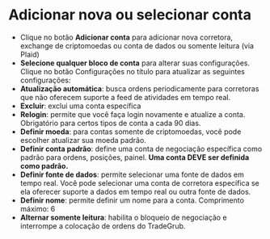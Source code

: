 # **Adicionar nova ou selecionar conta**

- Clique no botão **Adicionar conta** para adicionar nova corretora, exchange de criptomoedas ou conta de dados ou somente leitura (via Plaid)
- **Selecione qualquer bloco de conta** para alterar suas configurações. Clique no botão Configurações no título para atualizar as seguintes configurações:
- **Atualização automática**: busca ordens periodicamente para corretoras que não oferecem suporte a feed de atividades em tempo real.
- **Excluir**: exclui uma conta específica
- **Relogin**: permite que você faça login novamente e atualize a conta. Obrigatório para certos tipos de conta a cada 90 dias.
- **Definir moeda**: para contas somente de criptomoedas, você pode escolher atualizar sua moeda padrão.
- **Definir conta padrão**: define uma conta de negociação específica como padrão para ordens, posições, painel. **Uma conta DEVE ser definida como padrão.**
- **Definir fonte de dados**: permite selecionar uma fonte de dados em tempo real. Você pode selecionar uma conta de corretora específica se ela oferecer suporte a dados em tempo real ou outra fonte de dados.
- **Definir nome**: permite definir um nome para a conta. Comprimento máximo: 6
- **Alternar somente leitura**: habilita o bloqueio de negociação e interrompe a colocação de ordens do TradeGrub.

